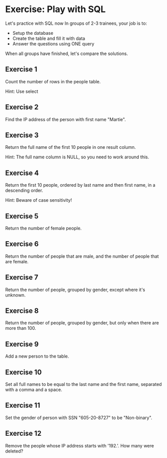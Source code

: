 # Exercise: Play with SQL

Let's practice with SQL now
In groups of 2-3 trainees, your job is to:

* Setup the database
* Create the table and fill it with data
* Answer the questions using ONE query

When all groups have finished, let's compare the solutions.


## Exercise 1

Count the number of rows in the people table.

Hint: Use select

## Exercise 2

Find the IP address of the person with first name "Martie".

## Exercise 3

Return the full name of the first 10 people in one result column.

Hint: The full name column is NULL, so you need to work around this.

## Exercise 4

Return the first 10 people, ordered by last name and then first name, in a descending order.

Hint: Beware of case sensitivity!

## Exercise 5

Return the number of female people.

## Exercise 6

Return the number of people that are male, and the number of people that are female.

## Exercise 7

Return the number of people, grouped by gender, except where it's unknown.

## Exercise 8

Return the number of people, grouped by gender, but only when there are more than 100.

## Exercise 9

Add a new person to the table.

## Exercise 10

Set all full names to be equal to the last name and the first name, separated with a comma and a space.

## Exercise 11

Set the gender of person with SSN "605-20-8727" to be "Non-binary".

## Exercise 12

Remove the people whose IP address starts with '192.'. How many were deleted?
